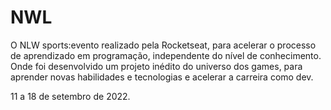 # NWL
O NLW sports:evento realizado pela Rocketseat, para acelerar o processo de aprendizado em programação, independente do nível de conhecimento. Onde foi desenvolvido um projeto inédito do universo dos games, para aprender novas habilidades e tecnologias e acelerar a carreira como dev.

11 a 18 de setembro de 2022.
